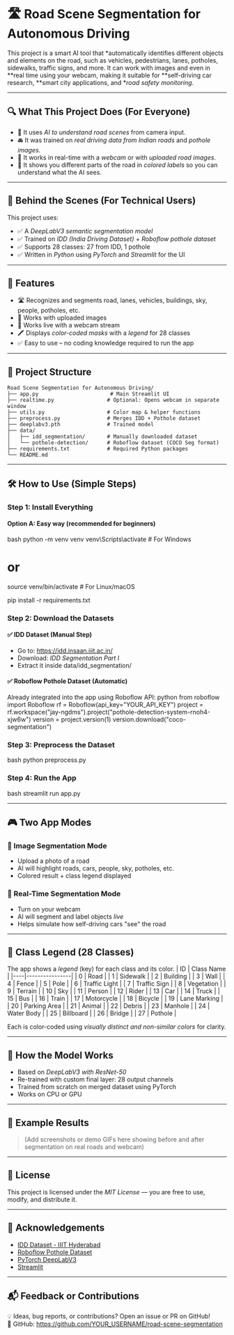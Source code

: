 # 🛣 Road Scene Segmentation for Autonomous Driving

This project is a smart AI tool that *automatically identifies different objects and elements on the road, such as vehicles, pedestrians, lanes, potholes, sidewalks, traffic signs, and more. It can work with images and even in **real time using your webcam, making it suitable for **self-driving car research, **smart city applications, and **road safety monitoring*.

---

## 🔍 What This Project Does (For Everyone)

- 🧠 It uses *AI to understand road scenes* from camera input.
- 🚘 It was trained on *real driving data from Indian roads* and *pothole images*.
- 🎥 It works in real-time with a *webcam* or with *uploaded road images*.
- 🎨 It shows you different parts of the road in *colored labels* so you can understand what the AI sees.

---

## 🧠 Behind the Scenes (For Technical Users)

This project uses:
- ✅ A *DeepLabV3 semantic segmentation model*
- ✅ Trained on *IDD (India Driving Dataset)* + *Roboflow pothole dataset*
- ✅ Supports 28 classes: 27 from IDD, 1 pothole
- ✅ Written in *Python* using *PyTorch* and *Streamlit* for the UI

---

## 🚀 Features

- 🛣 Recognizes and segments road, lanes, vehicles, buildings, sky, people, potholes, etc.
- 📸 Works with uploaded images
- 🎥 Works live with a webcam stream
- 🖍 Displays *color-coded masks* with a *legend* for 28 classes
- ✅ Easy to use – no coding knowledge required to run the app

---

## 📁 Project Structure

```
Road Scene Segmentation for Autonomous Driving/
├── app.py                       # Main Streamlit UI
├── realtime.py                 # Optional: Opens webcam in separate window
├── utils.py                    # Color map & helper functions
├── preprocess.py               # Merges IDD + Pothole dataset
├── deeplabv3.pth               # Trained model
├── data/
│   ├── idd_segmentation/       # Manually downloaded dataset
│   └── pothole-detection/      # Roboflow dataset (COCO Seg format)
├── requirements.txt            # Required Python packages
└── README.md
```

---

## 🛠 How to Use (Simple Steps)

### Step 1: Install Everything

#### Option A: Easy way (recommended for beginners)
bash
python -m venv venv
venv\Scripts\activate          # For Windows
# or
source venv/bin/activate       # For Linux/macOS

pip install -r requirements.txt


### Step 2: Download the Datasets

#### ✅ IDD Dataset (Manual Step)
- Go to: https://idd.insaan.iiit.ac.in/
- Download: *IDD Segmentation Part I*
- Extract it inside data/idd_segmentation/

#### ✅ Roboflow Pothole Dataset (Automatic)
Already integrated into the app using Roboflow API:
python
from roboflow import Roboflow
rf = Roboflow(api_key="YOUR_API_KEY")
project = rf.workspace("jay-ngdms").project("pothole-detection-system-rnoh4-xjw6w")
version = project.version(1)
version.download("coco-segmentation")


### Step 3: Preprocess the Dataset
bash
python preprocess.py


### Step 4: Run the App
bash
streamlit run app.py


---

## 🎮 Two App Modes

### 📸 Image Segmentation Mode
- Upload a photo of a road
- AI will highlight roads, cars, people, sky, potholes, etc.
- Colored result + class legend displayed

### 🎥 Real-Time Segmentation Mode
- Turn on your webcam
- AI will segment and label objects *live*
- Helps simulate how self-driving cars "see" the road

---

## 🧾 Class Legend (28 Classes)

The app shows a *legend* (key) for each class and its color.
| ID | Class Name     |
|----|----------------|
| 0  | Road           |
| 1  | Sidewalk       |
| 2  | Building       |
| 3  | Wall           |
| 4  | Fence          |
| 5  | Pole           |
| 6  | Traffic Light  |
| 7  | Traffic Sign   |
| 8  | Vegetation     |
| 9  | Terrain        |
| 10 | Sky            |
| 11 | Person         |
| 12 | Rider          |
| 13 | Car            |
| 14 | Truck          |
| 15 | Bus            |
| 16 | Train          |
| 17 | Motorcycle     |
| 18 | Bicycle        |
| 19 | Lane Marking   |
| 20 | Parking Area   |
| 21 | Animal         |
| 22 | Debris         |
| 23 | Manhole        |
| 24 | Water Body     |
| 25 | Billboard      |
| 26 | Bridge         |
| 27 | Pothole        |

Each is color-coded using *visually distinct and non-similar colors* for clarity.

---

## 🧠 How the Model Works

- Based on *DeepLabV3 with ResNet-50*
- Re-trained with custom final layer: 28 output channels
- Trained from scratch on merged dataset using PyTorch
- Works on CPU or GPU

---

## 👀 Example Results

> (Add screenshots or demo GIFs here showing before and after segmentation on real roads and webcam)

---

## 📄 License

This project is licensed under the *MIT License* — you are free to use, modify, and distribute it.

---

## 🙏 Acknowledgements

- [IDD Dataset - IIIT Hyderabad](https://idd.insaan.iiit.ac.in/)
- [Roboflow Pothole Dataset](https://roboflow.com/)
- [PyTorch DeepLabV3](https://pytorch.org/vision/stable/models.html#deeplabv3)
- [Streamlit](https://streamlit.io/)

---

## 📬 Feedback or Contributions

💡 Ideas, bug reports, or contributions? Open an issue or PR on GitHub!  
🔗 GitHub: https://github.com/YOUR_USERNAME/road-scene-segmentation
